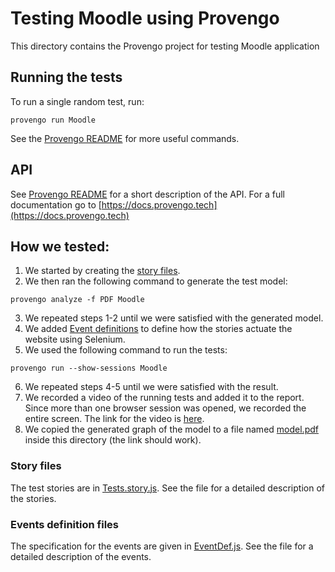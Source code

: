 # Testing Moodle using Provengo
This directory contains the Provengo project for testing Moodle application

## Running the tests
To run a single random test, run:
```shell 
provengo run Moodle
```

See the [Provengo README](Moodle/README.md) for more useful commands.

## API
See [Provengo README](Moodle/README.md) for a short description of the API.
For a full documentation go to [https://docs.provengo.tech](https://docs.provengo.tech)

## How we tested:
1. We started by creating the [story files](Moodle/spec/js/Moodle.story.js).
2. We then ran the following command to generate the test model:
```shell
provengo analyze -f PDF Moodle   
```
3. We repeated steps 1-2 until we were satisfied with the generated model.
4. We added [Event definitions](Moodle/spec/js/Moodle.EventDef.js) to define how the stories actuate the website using Selenium.
5. We used the following command to run the tests:
```shell
provengo run --show-sessions Moodle
```
6. We repeated steps 4-5 until we were satisfied with the result.
7. We recorded a video of the running tests and added it to the report. Since more than one browser session was opened, we recorded the entire screen. The link for the video is [here](sqe-hw3/Provengovideo.mp4).
8. We copied the generated graph of the model to a file named [model.pdf](model.pdf) inside this directory (the link should work).

### Story files
The test stories are in [Tests.story.js](Moodle/spec/js/Moodle.story.js). See the file for a detailed description of the stories.

### Events definition files
The specification for the events are given in [EventDef.js](Moodle/spec/js/Moodle.EventDef.js). See the file for a detailed description of the events.
